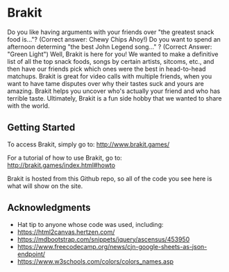 # Brakit

Do you like having arguments with your friends over "the greatest snack food is..."? (Correct answer: Chewy Chips Ahoy!) Do you want to spend an afternoon determing "the best John Legend song..." ? (Correct Answer: "Green Light") Well, Brakit is here for you! We wanted to make a definitive list of all the top snack foods, songs by certain artists, sitcoms, etc., and then have our friends pick which ones were the best in head-to-head matchups. Brakit is great for video calls with multiple friends, when you want to have tame disputes over why their tastes suck and yours are amazing. Brakit helps you uncover who's actually your friend and who has terrible taste. Ultimately, Brakit is a fun side hobby that we wanted to share with the world.

## Getting Started

To access Brakit, simply go to: 
http://www.brakit.games/

For a tutorial of how to use Brakit, go to:
http://brakit.games/index.html#howto

Brakit is hosted from this Github repo, so all of the code you see here is what will show on the site.


## Acknowledgments

* Hat tip to anyone whose code was used, including:
* https://html2canvas.hertzen.com/
* https://mdbootstrap.com/snippets/jquery/ascensus/453950 
* https://www.freecodecamp.org/news/cjn-google-sheets-as-json-endpoint/ 
* https://www.w3schools.com/colors/colors_names.asp
